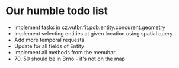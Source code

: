 Our humble todo list
========================================================
* Implement tasks in cz.vutbr.fit.pdb.entity.concurent.geometry
* Implement selecting entities at given location using spatial query
* Add more temporal requests
* Update for all fields of Entity
* Implement all methods from the menubar 
* 70, 50 should be in Brno - it's not on the map
